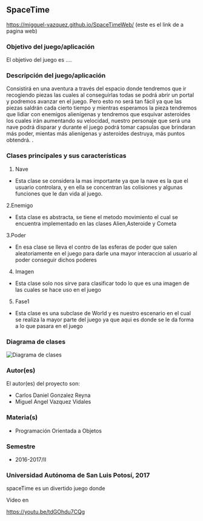 ## SpaceTime
https://migguel-vazquez.github.io/SpaceTimeWeb/ (este es el link de a pagina web)

### Objetivo del juego/aplicación
El objetivo del juego es ....

### Descripción del juego/aplicación
Consistirá en una aventura a través del espacio donde tendremos que ir recogiendo piezas las cuales al conseguirlas todas se podrá abrir un portal y podremos avanzar en el juego.
Pero esto no será tan fácil ya que las piezas saldrán cada cierto tiempo y mientras esperamos la pieza tendremos que lidiar con enemigos alienígenas y tendremos que esquivar asteroides los cuales irán aumentando su velocidad, nuestro personaje que será una nave podrá disparar y durante el juego podrá tomar capsulas que brindaran más poder, mientas más alienígenas y asteroides destruya, más puntos obtendrá. 
.

### Clases principales y sus características
1. Nave 
* Esta clase se considera la mas importante ya que la nave es la que el usuario controlara, y en ella se concentran las colisiones y algunas funciones que le dan vida al juego.

2.Enemigo 
* Esta clase es abstracta, se tiene el metodo movimiento el cual se encuentra implementado en las clases Alien,Asteroide y Cometa

3.Poder
* En esa clase se lleva el contro de las esferas de poder que salen aleatoriamente en el juego para darle una mayor interaccion al usuario al poder conseguir dichos poderes

4. Imagen 
* Esta clase solo nos sirve para clasificar todo lo que es una imagen de las cuales se hace uso en el juego 

5. Fase1
* Esta clase es una subclase de World y es nuestro escenario en el cual se realiza la mayor parte del juego ya que aqui es donde se le da forma a lo que pasara en el juego 

### Diagrama de clases
![Diagrama de clases](url-del-diagrama.png)

### Autor(es)
El autor(es) del proyecto son:
- Carlos Daniel Gonzalez Reyna 
- Miguel Angel Vazquez Vidales 

### Materia(s)
- Programación Orientada a Objetos

### Semestre
- 2016-2017/II

### Universidad Autónoma de San Luis Potosí, 2017



spaceTime es un divertido juego donde

Video en 

https://youtu.be/tdGOhdu7CQg

